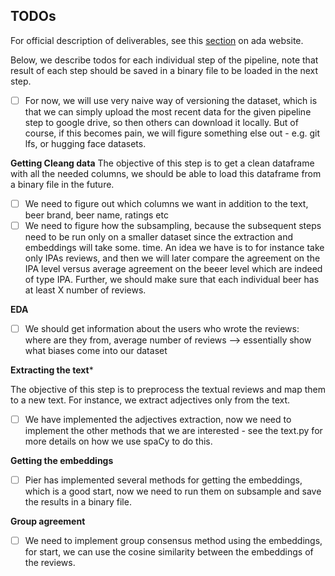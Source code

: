 ## TODOs

For official description of deliverables, see this [section](https://epfl-ada.github.io/teaching/fall2023/cs401/projects/#p2-project-proposal-and-initial-analyses) on ada website.

Below, we describe todos for each individual step of the pipeline, note that result of each step should be saved in a binary file to be loaded in the next step.

- [ ] For now, we will use very naive way of versioning the dataset, which is that we can simply upload the most recent data for the given pipeline step to google drive, so then others can download it locally. But of course, if this becomes pain, we will figure something else out - e.g. git lfs, or hugging face datasets.

**Getting Cleang data**
The objective of this step is to get a clean dataframe with all the needed columns, we should be able to load this dataframe from a binary file in the future.

- [ ] We need to figure out which columns we want in addition to the text, beer brand, beer name, ratings etc 
- [ ] We need to figure how the subsampling, because the subsequent steps need to be run only on a smaller dataset since the extraction and embeddings will take some. time. An idea we have is to for instance take only IPAs reviews, and then we will later compare the agreement on the IPA level versus average agreement on the beeer level which are indeed of type IPA. Further, we should make sure that each individual beer has at least X number of reviews.

**EDA**

- [ ] We should get information about the users who wrote the reviews: where are they from, average number of reviews --> essentially show what biases come into our dataset

**Extracting the text***

The objective of this step is to preprocess the textual reviews and map them to a new text. For instance, we extract adjectives only from the text.

- [ ] We have implemented the adjectives extraction, now we need to implement the other methods that we are interested - see the text.py for more details on how we use spaCy to do this.

**Getting the embeddings**

- [ ] Pier has implemented several methods for getting the embeddings, which is a good start, now we need to run them on subsample and save the results in a binary file.

**Group agreement**

- [ ] We need to implement group consensus method using the embeddings, for start, we can use the cosine similarity between the embeddings of the reviews.
